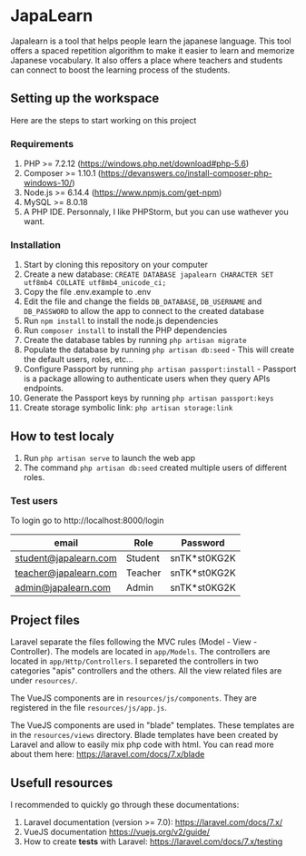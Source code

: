 # JapaLearn
Japalearn is a tool that helps people learn the japanese language. This tool offers a spaced repetition algorithm to make it easier to learn and memorize Japanese vocabulary. It also offers a place where teachers and students can connect to boost the learning process of the students.

## Setting up the workspace
Here are the steps to start working on this project

### Requirements

1. PHP >= 7.2.12 (https://windows.php.net/download#php-5.6)
1. Composer >= 1.10.1 (https://devanswers.co/install-composer-php-windows-10/)
1. Node.js >= 6.14.4 (https://www.npmjs.com/get-npm)
1. MySQL >= 8.0.18
1. A PHP IDE. Personnaly, I like PHPStorm, but you can use wathever you want.

### Installation
1. Start by cloning this repository on your computer
1. Create a new database: `CREATE DATABASE japalearn CHARACTER SET utf8mb4 COLLATE utf8mb4_unicode_ci;`
1. Copy the file .env.example to .env
1. Edit the file and change the fields `DB_DATABASE`, `DB_USERNAME` and `DB_PASSWORD` to allow the app to connect to the created database
1. Run `npm install` to install the node.js dependencies
1. Run `composer install` to install the PHP dependencies
1. Create the database tables by running `php artisan migrate`
1. Populate the database by running `php artisan db:seed` - This will create the default users, roles, etc...
1. Configure Passport by running `php artisan passport:install` - Passport is a package allowing to authenticate users when they query APIs endpoints.
1. Generate the Passport keys by running `php artisan passport:keys`
1. Create storage symbolic link: `php artisan storage:link`

## How to test localy
1. Run `php artisan serve` to launch the web app
1. The command `php artisan db:seed` created multiple users of different roles.

### Test users
To login go to http://localhost:8000/login

| email                   | Role    | Password     |
|-------------------------|---------|--------------|
| student@japalearn.com   | Student | snTK*st0KG2K |
| teacher@japalearn.com   | Teacher | snTK*st0KG2K |
| admin@japalearn.com     | Admin   | snTK*st0KG2K |


## Project files
Laravel separate the files following the MVC rules (Model - View - Controller).
The models are located in `app/Models`.
The controllers are located in `app/Http/Controllers`. I separeted the controllers in two categories "apis" controllers and the others.
All the view related files are under `resources/`.

The VueJS components are in `resources/js/components`. They are registered in the file `resources/js/app.js`.

The VueJS components are used in "blade" templates. These templates are in the `resources/views` directory. Blade templates have been created by Laravel and allow to easily mix php code with html. You can read more about them here: https://laravel.com/docs/7.x/blade


## Usefull resources
I recommended to quickly go through these documentations:
1. Laravel documentation (version >= 7.0): https://laravel.com/docs/7.x/
1. VueJS documentation https://vuejs.org/v2/guide/
1. How to create **tests** with Laravel: https://laravel.com/docs/7.x/testing

